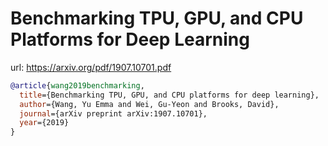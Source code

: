 # Benchmarking TPU, GPU, and CPU Platforms for Deep Learning

url: https://arxiv.org/pdf/1907.10701.pdf

```bibtex
@article{wang2019benchmarking,
  title={Benchmarking TPU, GPU, and CPU platforms for deep learning},
  author={Wang, Yu Emma and Wei, Gu-Yeon and Brooks, David},
  journal={arXiv preprint arXiv:1907.10701},
  year={2019}
}
```